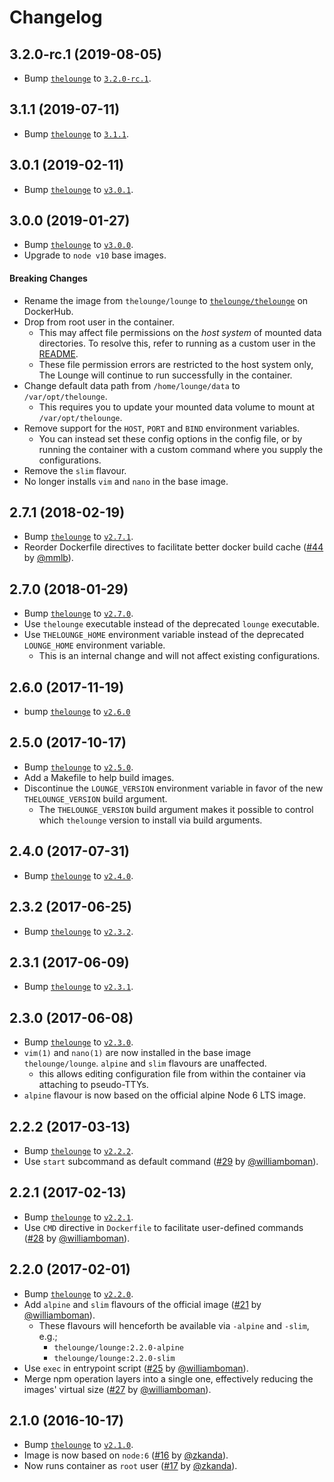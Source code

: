 # Changelog

## 3.2.0-rc.1 (2019-08-05)
- Bump [`thelounge`][1] to [`3.2.0-rc.1`](https://github.com/thelounge/thelounge/releases/tag/v3.2.0-rc.1).

## 3.1.1 (2019-07-11)
- Bump [`thelounge`][1] to [`3.1.1`](https://github.com/thelounge/thelounge/releases/tag/v3.1.1).

## 3.0.1 (2019-02-11)
- Bump [`thelounge`][1] to [`v3.0.1`](https://github.com/thelounge/thelounge/releases/tag/v3.0.1).

## 3.0.0 (2019-01-27)
- Bump [`thelounge`][1] to [`v3.0.0`](https://github.com/thelounge/thelounge/releases/tag/v3.0.0).
- Upgrade to `node v10` base images.

#### Breaking Changes
- Rename the image from `thelounge/lounge` to [`thelounge/thelounge`](https://hub.docker.com/r/thelounge/thelounge/) on DockerHub.
- Drop from root user in the container.
    - This may affect file permissions on the *host system* of mounted data directories. To resolve this, refer to running as a custom user in the [README](https://github.com/thelounge/thelounge-docker/blob/3.0.0/README.md).
    - These file permission errors are restricted to the host system only, The Lounge will continue to run successfully in the container.
- Change default data path from `/home/lounge/data` to `/var/opt/thelounge`.
    - This requires you to update your mounted data volume to mount at `/var/opt/thelounge`.
- Remove support for the `HOST`, `PORT` and `BIND` environment variables.
    - You can instead set these config options in the config file, or by running the container with a custom command where you supply the configurations.
- Remove the `slim` flavour.
- No longer installs `vim` and `nano` in the base image.

## 2.7.1 (2018-02-19)

- Bump [`thelounge`][1] to [`v2.7.1`](https://github.com/thelounge/thelounge/releases/tag/v2.7.1).
- Reorder Dockerfile directives to facilitate better docker build cache ([#44](https://github.com/thelounge/docker-lounge/pull/44) by [@mmlb](https://github.com/mmlb)).

## 2.7.0 (2018-01-29)

- Bump [`thelounge`][1] to [`v2.7.0`](https://github.com/thelounge/thelounge/releases/tag/v2.7.0).
- Use `thelounge` executable instead of the deprecated `lounge` executable.
- Use `THELOUNGE_HOME` environment variable instead of the deprecated `LOUNGE_HOME` environment variable.
    - This is an internal change and will not affect existing configurations.

## 2.6.0 (2017-11-19)

- bump [`thelounge`][1] to [`v2.6.0`](https://github.com/thelounge/thelounge/releases/tag/v2.6.0)

## 2.5.0 (2017-10-17)

- Bump [`thelounge`][1] to [`v2.5.0`](https://github.com/thelounge/thelounge/releases/tag/v2.5.0).
- Add a Makefile to help build images.
- Discontinue the `LOUNGE_VERSION` environment variable in favor of the new `THELOUNGE_VERSION` build argument.
    - The `THELOUNGE_VERSION` build argument makes it possible to control which `thelounge` version to install via build arguments.

## 2.4.0 (2017-07-31)

- Bump [`thelounge`][1] to [`v2.4.0`](https://github.com/thelounge/thelounge/releases/tag/v2.4.0).

## 2.3.2 (2017-06-25)

- Bump [`thelounge`][1] to [`v2.3.2`](https://github.com/thelounge/thelounge/releases/tag/v2.3.2).

## 2.3.1 (2017-06-09)

- Bump [`thelounge`][1] to [`v2.3.1`](https://github.com/thelounge/thelounge/releases/tag/v2.3.1).

## 2.3.0 (2017-06-08)

- Bump [`thelounge`][1] to [`v2.3.0`](https://github.com/thelounge/thelounge/releases/tag/v2.3.0).
- `vim(1)` and `nano(1)` are now installed in the base image `thelounge/lounge`. `alpine` and `slim` flavours are unaffected.
    - this allows editing configuration file from within the container via attaching to pseudo-TTYs.
- `alpine` flavour is now based on the official alpine Node 6 LTS image.

## 2.2.2 (2017-03-13)

- Bump [`thelounge`][1] to [`v2.2.2`](https://github.com/thelounge/thelounge/releases/tag/v2.2.2).
- Use `start` subcommand as default command ([#29](https://github.com/thelounge/docker-lounge/pull/29) by [@williamboman](https://github.com/williamboman)).

## 2.2.1 (2017-02-13)

- Bump [`thelounge`][1] to [`v2.2.1`](https://github.com/thelounge/thelounge/releases/tag/v2.2.1).
- Use `CMD` directive in `Dockerfile` to facilitate user-defined commands ([#28](https://github.com/thelounge/docker-lounge/pull/28) by [@williamboman](https://github.com/williamboman)).


## 2.2.0 (2017-02-01)

- Bump [`thelounge`][1] to [`v2.2.0`](https://github.com/thelounge/thelounge/releases/tag/v2.2.0).
- Add `alpine` and `slim` flavours of the official image ([#21](https://github.com/thelounge/docker-lounge/pull/21) by [@williamboman](https://github.com/williamboman)).
  - These flavours will henceforth be available via `-alpine` and `-slim`, e.g.;
    - `thelounge/lounge:2.2.0-alpine`
    - `thelounge/lounge:2.2.0-slim`
- Use `exec` in entrypoint script ([#25](https://github.com/thelounge/docker-lounge/pull/25) by [@williamboman](https://github.com/williamboman)).
- Merge npm operation layers into a single one, effectively reducing the images' virtual size ([#27](https://github.com/thelounge/docker-lounge/pull/27) by [@williamboman](https://github.com/williamboman)).


## 2.1.0 (2016-10-17)

- Bump [`thelounge`][1] to [`v2.1.0`](https://github.com/thelounge/thelounge/releases/tag/v2.1.0).
- Image is now based on `node:6` ([#16](https://github.com/thelounge/docker-lounge/pull/16) by
  [@zkanda](https://github.com/zkanda)).
- Now runs container as `root` user ([#17](https://github.com/thelounge/docker-lounge/pull/17) by
  [@zkanda](https://github.com/zkanda)).

[1]: https://github.com/thelounge/thelounge
